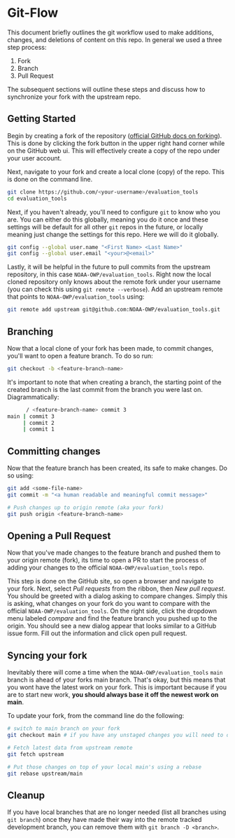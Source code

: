 # Git-Flow

This document briefly outlines the git workflow used to make additions, changes, and
deletions of content on this repo. In general we used a three step process:

1. Fork
2. Branch
3. Pull Request

The subsequent sections will outline these steps and discuss how to synchronize your
fork with the upstream repo.

## Getting Started

Begin by creating a fork of the repository ([official GitHub docs on
forking](https://docs.github.com/en/github/getting-started-with-github/fork-a-repo)).
This is done by clicking the fork button in the upper right hand corner while on the
GitHub web ui. This will effectively create a copy of the repo under your user
account.

Next, navigate to your fork and create a local clone (copy) of the repo. This is done
on the command line.

```bash
git clone https://github.com/<your-username>/evaluation_tools
cd evaluation_tools
```

Next, if you haven't already, you'll need to configure `git` to know who you are. You
can either do this globally, meaning you do it once and these settings will be
default for all other `git` repos in the future, or locally meaning just change the
settings for this repo. Here we will do it globally.

```bash
git config --global user.name "<First Name> <Last Name>"
git config --global user.email "<your>@<email>"
```

Lastly, it will be helpful in the future to pull commits from the upstream
repository, in this case `NOAA-OWP/evaluation_tools`. Right now the local cloned
repository only knows about the remote fork under your username (you can check this
using `git remote --verbose`).
Add an upstream remote that points to `NOAA-OWP/evaluation_tools` using:

```bash
git remote add upstream git@github.com:NOAA-OWP/evaluation_tools.git
```

## Branching

Now that a local clone of your fork has been made, to commit changes, you'll want to
open a feature branch. To do so run:

```bash
git checkout -b <feature-branch-name>
```

It's important to note that when creating a branch, the starting point of the created
branch is the last commit from the branch you were last on. Diagrammatically:

```bash
      / <feature-branch-name> commit 3
main | commit 3
     | commit 2
     | commit 1
```

## Committing changes

Now that the feature branch has been created, its safe to make changes. Do so using:

```bash
git add <some-file-name>
git commit -m "<a human readable and meaningful commit message>"

# Push changes up to origin remote (aka your fork)
git push origin <feature-branch-name>
```

## Opening a Pull Request

Now that you've made changes to the feature branch and pushed them to your origin
remote (fork), its time to open a PR to start the process of adding your changes to
the official `NOAA-OWP/evaluation_tools` repo.

This step is done on the GitHub site, so open a browser and navigate to your fork.
Next, select _Pull requests_ from the ribbon, then _New pull request_. You should be
greeted with a dialog asking to compare changes. Simply this is asking, what changes
on your fork do you want to compare with the official `NOAA-OWP/evaluation_tools`. On
the right side, click the dropdown menu labeled _compare_ and find the feature branch
you pushed up to the origin. You should see a new dialog appear that looks similar to
a GitHub issue form. Fill out the information and click open pull request.

## Syncing your fork

Inevitably there will come a time when the `NOAA-OWP/evaluation_tools` `main` branch
is ahead of your forks main branch. That's okay, but this means that you wont have
the latest work on your fork. This is important because if you are to start new work,
**you should always base it off the newest work on main**.

To update your fork, from the command line do the following:

```bash
# switch to main branch on your fork
git checkout main # if you have any unstaged changes you will need to deal with those first. See `git stash`

# Fetch latest data from upstream remote
git fetch upstream

# Put those changes on top of your local main's using a rebase
git rebase upstream/main

```

## Cleanup

If you have local branches that are no longer needed (list all branches using `git branch`) once they have made their way into the remote tracked development branch,
you can remove them with `git branch -D <branch>`.
